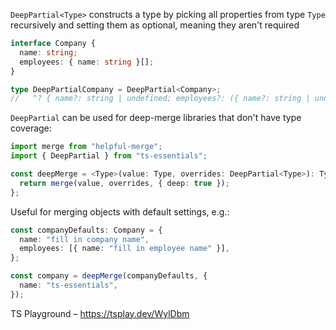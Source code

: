 `DeepPartial<Type>` constructs a type by picking all properties from type `Type` recursively and setting them as
optional, meaning they aren't required

```ts
interface Company {
  name: string;
  employees: { name: string }[];
}

type DeepPartialCompany = DeepPartial<Company>;
//   ^? { name?: string | undefined; employees?: ({ name?: string | undefined } | undefined)[] | undefined }
```

`DeepPartial` can be used for deep-merge libraries that don't have type coverage:

```ts
import merge from "helpful-merge";
import { DeepPartial } from "ts-essentials";

const deepMerge = <Type>(value: Type, overrides: DeepPartial<Type>): Type => {
  return merge(value, overrides, { deep: true });
};
```

Useful for merging objects with default settings, e.g.:

```ts
const companyDefaults: Company = {
  name: "fill in company name",
  employees: [{ name: "fill in employee name" }],
};

const company = deepMerge(companyDefaults, {
  name: "ts-essentials",
});
```

TS Playground – https://tsplay.dev/WylDbm
